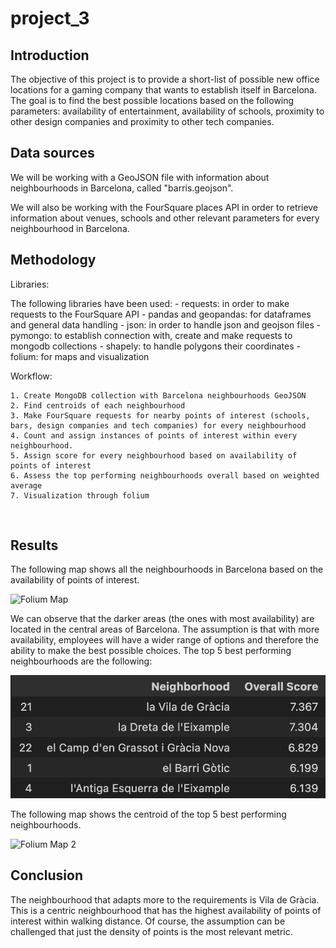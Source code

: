 # project_3

## Introduction

The objective of this project is to provide a short-list of possible new office locations for a gaming company that wants to establish itself in Barcelona. The goal is to find the best possible locations based on the following parameters: availability of entertainment, availability of schools, proximity to other design companies and proximity to other tech companies. 
<br>

## Data sources

We will be working with a GeoJSON file with information about neighbourhoods in Barcelona, called "barris.geojson". 

We will also be working with the FourSquare places API in order to retrieve information about venues, schools and other relevant parameters for every neighbourhood in Barcelona. 
<br>

## Methodology

Libraries: 

The following libraries have been used: 
    - requests: in order to make requests to the FourSquare API
    - pandas and geopandas: for dataframes and general data handling
    - json: in order to handle json and geojson files
    - pymongo: to establish connection with, create and make requests to mongodb collections
    - shapely: to handle polygons their coordinates
    - folium: for maps and visualization

Workflow: 

    1. Create MongoDB collection with Barcelona neighbourhoods GeoJSON
    2. Find centroids of each neighbourhood
    3. Make FourSquare requests for nearby points of interest (schools, bars, design companies and tech companies) for every neighbourhood
    4. Count and assign instances of points of interest within every neighbourhood. 
    5. Assign score for every neighbourhood based on availability of points of interest
    6. Assess the top performing neighbourhoods overall based on weighted average
    7. Visualization through folium
<br>

## Results

The following map shows all the neighbourhoods in Barcelona based on the availability of points of interest. 

![Folium Map](images/Choropleth.png)

We can observe that the darker areas (the ones with most availability) are located in the central areas of Barcelona. The assumption is that with more availability, employees will have a wider range of options and therefore the ability to make the best possible choices. The top 5 best performing neighbourhoods are the following:

![Dataframe](images/top_loc_df.png)

The following map shows the centroid of the top 5 best performing neighbourhoods.  

![Folium Map 2](images/Top_Locations.png)
<br>

## Conclusion

The neighbourhood that adapts more to the requirements is Vila de Gràcia. This is a centric neighbourhood that has the highest availability of points of interest within walking distance. Of course, the assumption can be challenged that just the density of points is the most relevant metric. 




